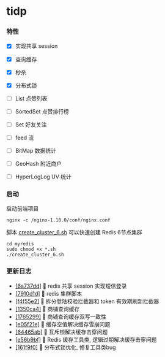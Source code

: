 # tidp

### 特性
- [x] 实现共享 session
- [x] 查询缓存
- [x] 秒杀
- [x] 分布式锁
- [ ] List 点赞列表
- [ ] SortedSet 点赞排行榜
- [ ] Set 好友关注
- [ ] feed 流
- [ ] BitMap 数据统计
- [ ] GeoHash 附近商户
- [ ] HyperLogLog UV 统计


### 启动

启动前端项目
```shell
nginx -c /nginx-1.18.0/conf/nginx.conf
```

脚本 [create_cluster_6.sh](https://github.com/tiiaan/tidp/blob/master/myredis/create_cluster_6.sh) 可以快速创建 Redis 6节点集群
```shell
cd myredis
sudo chmod +x *.sh
./create_cluster_6.sh
```


### 更新日志
- [[6a737dd]](https://github.com/tiiaan/tidp/commit/6a737dd5084eb5d013150a505cb761d11f1b2e4e) :tada: redis 共享 session 实现短信登录
- [[7910d1d]](https://github.com/tiiaan/tidp/commit/7910d1dac857c23ad373e67312b7fa04265e06bb) :tada: redis 集群脚本
- [[f4f55e2]](https://github.com/tiiaan/tidp/commit/f4f55e2bc9d431c93512ddcba10d238f2f9846fb) :tada: 拆分登陆校验拦截器和 token 有效期刷新拦截器
- [[1350ca4]](https://github.com/tiiaan/tidp/commit/1350ca4c000a50c800fb5e8892a1393a170ac288) :tada: 商铺查询缓存
- [[1765299]](https://github.com/tiiaan/tidp/commit/1765299510f41e91de95298969b7dfc2d997bfc8) :tada: 商铺查询缓存双写一致性
- [[e05f21e]](https://github.com/tiiaan/tidp/commit/e05f21e434046e52f8daae2b2a2d9f8b5639aa81) :tada: 缓存空值解决缓存雪崩问题
- [[64465ab]](https://github.com/tiiaan/tidp/commit/64465abb0d873edf428fa193d648b135ddc633a9) :tada: 互斥锁解决缓存击穿问题
- [[e56b9bf]](https://github.com/tiiaan/tidp/commit/e56b9bf4c6c5bd63b3d3707730f5d260bac8c532) :tada: Redis 缓存工具类, 逻辑过期解决缓存击穿问题
- [[161f9f0]](https://github.com/tiiaan/tidp/commit/161f9f092f752001463803f559fb5d0869b35810) :bug: 分布式锁优化, 修复工具类bug
